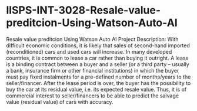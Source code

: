 # llSPS-INT-3028-Resale-value-preditcion-Using-Watson-Auto-AI
Resale value preditcion Using Watson Auto AI
Project Description:
With difficult economic conditions, it is likely that sales of second-hand imported
(reconditioned) cars and used cars will increase. In many developed countries, it is common to
lease a car rather than buying it outright. A lease is a binding contract between a buyer and a
seller (or a third party – usually a bank, insurance firm or other financial institutions) in which
the buyer must pay fixed instalments for a pre-defined number of months/years to the
seller/financer. After the lease period is over, the buyer has the possibility to buy the car at its
residual value, i.e. its expected resale value. Thus, it is of commercial interest to seller/financers
to be able to predict the salvage value (residual value) of cars with accuracy.
